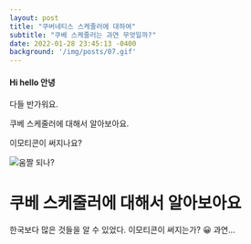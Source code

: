 ```yaml
---
layout: post
title: "쿠버네티스 스케줄러에 대하여"
subtitle: "쿠베 스케줄러는 과연 무엇일까?"
date: 2022-01-28 23:45:13 -0400
background: '/img/posts/07.gif'
---
```



#### Hi hello 안녕

다들 반가워요.

쿠베 스케줄러에 대해서 알아보아요.

이모티콘이 써지나요?

![움짤 되나?](https://user-images.githubusercontent.com/25222969/198219898-f0b33c0a-e2cf-48d1-8c20-0e00cc13d264.gif)

# 쿠베 스케줄러에 대해서 알아보아요
한국보다 많은 것들을 알 수 있었다.
이모티콘이 써지는가? 😀 과연…
